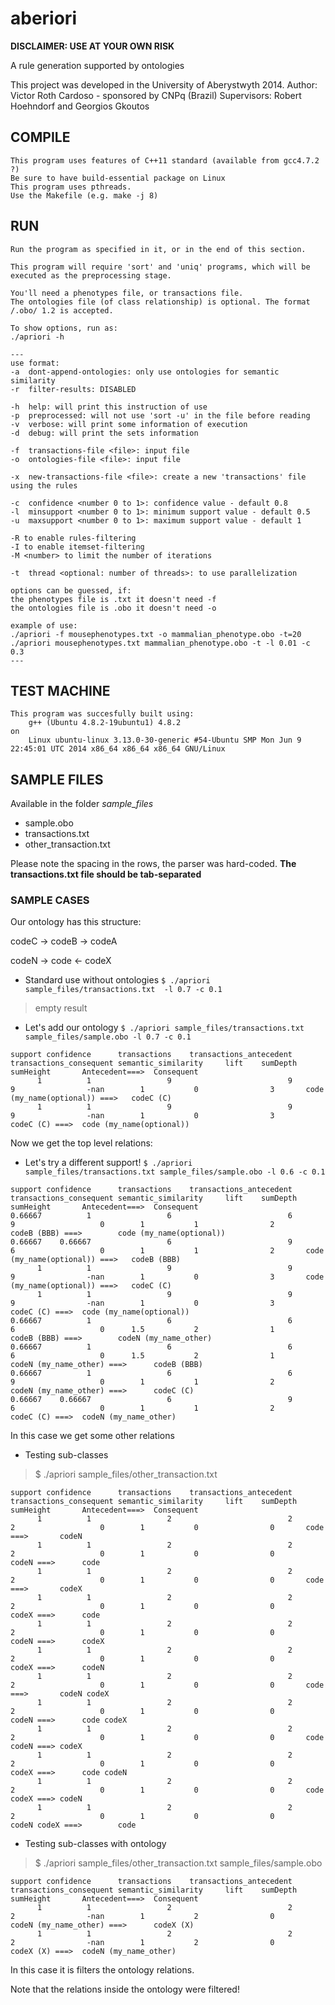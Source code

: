 # aberiori 

**DISCLAIMER: USE AT YOUR OWN RISK**

A rule generation supported by ontologies

This project was developed in the University of Aberystwyth 2014.
Author: Victor Roth Cardoso - sponsored by CNPq (Brazil)
Supervisors: Robert Hoehndorf and Georgios Gkoutos
 
## COMPILE
	This program uses features of C++11 standard (available from gcc4.7.2 ?)
	Be sure to have build-essential package on Linux
	This program uses pthreads.
	Use the Makefile (e.g. make -j 8)
	
## RUN
	Run the program as specified in it, or in the end of this section.

	This program will require 'sort' and 'uniq' programs, which will be executed as the preprocessing stage.
	
	You'll need a phenotypes file, or transactions file.
	The ontologies file (of class relationship) is optional. The format /.obo/ 1.2 is accepted.
	
	To show options, run as:
	./apriori -h
	
	---
	use format:
	-a	dont-append-ontologies: only use ontologies for semantic similarity
	-r	filter-results: DISABLED

	-h	help: will print this instruction of use
	-p	preprocessed: will not use 'sort -u' in the file before reading
	-v	verbose: will print some information of execution
	-d	debug: will print the sets information

	-f	transactions-file <file>: input file
	-o	ontologies-file <file>: input file

	-x	new-transactions-file <file>: create a new 'transactions' file using the rules

	-c	confidence <number 0 to 1>: confidence value - default 0.8
	-l	minsupport <number 0 to 1>: minimum support value - default 0.5
	-u	maxsupport <number 0 to 1>: maximum support value - default 1

	-R to enable rules-filtering
	-I to enable itemset-filtering
	-M <number> to limit the number of iterations

	-t	thread <optional: number of threads>: to use parallelization

	options can be guessed, if:
	the phenotypes file is .txt it doesn't need -f
	the ontologies file is .obo it doesn't need -o

	example of use: 
	./apriori -f mousephenotypes.txt -o mammalian_phenotype.obo -t=20
	./apriori mousephenotypes.txt mammalian_phenotype.obo -t -l 0.01 -c 0.3
	---

## TEST MACHINE
	This program was succesfully built using:
		g++ (Ubuntu 4.8.2-19ubuntu1) 4.8.2
	on
		Linux ubuntu-linux 3.13.0-30-generic #54-Ubuntu SMP Mon Jun 9 22:45:01 UTC 2014 x86_64 x86_64 x86_64 GNU/Linux

## SAMPLE FILES

Available in the folder *sample_files*
- sample.obo
- transactions.txt
- other_transaction.txt

Please note the spacing in the rows, the parser was hard-coded.
**The transactions.txt file should be tab-separated**

### SAMPLE CASES

Our ontology has this structure:

codeC -> codeB -> codeA

codeN -> code <- codeX

- Standard use without ontologies
`$ ./apriori sample_files/transactions.txt  -l 0.7 -c 0.1`
> empty result

- Let's add our ontology
`$ ./apriori sample_files/transactions.txt sample_files/sample.obo -l 0.7 -c 0.1`
```
support confidence      transactions    transactions_antecedent transactions_consequent semantic_similarity     lift    sumDepth        sumHeight       Antecedent===>  Consequent
      1          1                 9                          9                       9                -nan        1           0                3       code (my_name(optional)) ===>   codeC (C) 
      1          1                 9                          9                       9                -nan        1           0                3       codeC (C) ===>  code (my_name(optional)) 
```
Now we get the top level relations:

- Let's try a different support!
`$ ./apriori sample_files/transactions.txt sample_files/sample.obo -l 0.6 -c 0.1`
```
support confidence      transactions    transactions_antecedent transactions_consequent semantic_similarity     lift    sumDepth        sumHeight       Antecedent===>  Consequent
0.66667          1                 6                          6                       9                   0        1           1                2       codeB (BBB) ===>        code (my_name(optional)) 
0.66667    0.66667                 6                          9                       6                   0        1           1                2       code (my_name(optional)) ===>   codeB (BBB) 
      1          1                 9                          9                       9                -nan        1           0                3       code (my_name(optional)) ===>   codeC (C) 
      1          1                 9                          9                       9                -nan        1           0                3       codeC (C) ===>  code (my_name(optional)) 
0.66667          1                 6                          6                       6                   0      1.5           2                1       codeB (BBB) ===>        codeN (my_name_other) 
0.66667          1                 6                          6                       6                   0      1.5           2                1       codeN (my_name_other) ===>      codeB (BBB) 
0.66667          1                 6                          6                       9                   0        1           1                2       codeN (my_name_other) ===>      codeC (C) 
0.66667    0.66667                 6                          9                       6                   0        1           1                2       codeC (C) ===>  codeN (my_name_other) 
```
In this case we get some other relations

- Testing sub-classes
> $ ./apriori sample_files/other_transaction.txt
```
support confidence      transactions    transactions_antecedent transactions_consequent semantic_similarity     lift    sumDepth        sumHeight       Antecedent===>  Consequent
      1          1                 2                          2                       2                   0        1           0                0       code ===>       codeN 
      1          1                 2                          2                       2                   0        1           0                0       codeN ===>      code 
      1          1                 2                          2                       2                   0        1           0                0       code ===>       codeX 
      1          1                 2                          2                       2                   0        1           0                0       codeX ===>      code 
      1          1                 2                          2                       2                   0        1           0                0       codeN ===>      codeX 
      1          1                 2                          2                       2                   0        1           0                0       codeX ===>      codeN 
      1          1                 2                          2                       2                   0        1           0                0       code ===>       codeN codeX 
      1          1                 2                          2                       2                   0        1           0                0       codeN ===>      code codeX 
      1          1                 2                          2                       2                   0        1           0                0       code codeN ===> codeX 
      1          1                 2                          2                       2                   0        1           0                0       codeX ===>      code codeN 
      1          1                 2                          2                       2                   0        1           0                0       code codeX ===> codeN 
      1          1                 2                          2                       2                   0        1           0                0       codeN codeX ===>        code 
```

- Testing sub-classes with ontology
> $ ./apriori sample_files/other_transaction.txt sample_files/sample.obo
```
support confidence      transactions    transactions_antecedent transactions_consequent semantic_similarity     lift    sumDepth        sumHeight       Antecedent===>  Consequent                                                          
      1          1                 2                          2                       2                -nan        1           2                0       codeN (my_name_other) ===>      codeX (X)                                           
      1          1                 2                          2                       2                -nan        1           2                0       codeX (X) ===>  codeN (my_name_other)                                               
```
In this case it is filters the ontology relations.

Note that the relations inside the ontology were filtered!
